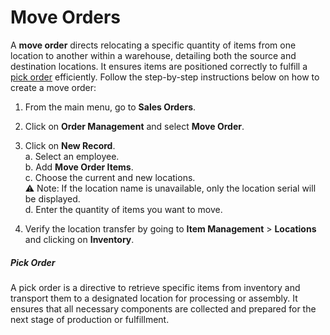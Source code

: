# Move Orders

A **move order** directs relocating a specific quantity of items from one location to another within a warehouse, detailing both the source and destination locations. It ensures items are positioned correctly to fulfill a [pick order](#pick-order) efficiently. Follow the step-by-step instructions below on how to  create a move order:

1. From the main menu, go to **Sales Orders**. 

2. Click on **Order Management** and select **Move Order**. 

3. Click on **New Record**. <br>
	a. Select an employee. <br>
	b. Add **Move Order Items**. <br>
	c. Choose the current and new locations. <br>
	⚠️ Note: If the location name is unavailable, only the location serial will be displayed. <br>
	d. Enter the quantity of items you want to move. <br>
4. Verify the location transfer by going to **Item Management** > **Locations** and clicking on **Inventory**.


##### Pick Order

A pick order is a directive to retrieve specific items from inventory and transport them to a designated location for processing or assembly. It ensures that all necessary components are collected and prepared for the next stage of production or fulfillment. 